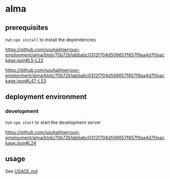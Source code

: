 # alma

## prerequisites

run `npm install` to install the dependencies

https://github.com/souhailmerroun-employment/alma/blob/70b72b1abbabc0312f704d506657f857f9aa4d7f/package.json#L5-L22

https://github.com/souhailmerroun-employment/alma/blob/70b72b1abbabc0312f704d506657f857f9aa4d7f/package.json#L47-L53

## deployment environment

### development

run `npm start` to start the development server

https://github.com/souhailmerroun-employment/alma/blob/70b72b1abbabc0312f704d506657f857f9aa4d7f/package.json#L24

## usage

See [USAGE.md](docs/USAGE.md)